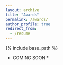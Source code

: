 ```yaml
---
layout: archive
title: "Awards"
permalink: /awards/
author_profile: true
redirect_from:
  - /resume
---
```

{% include base_path %}
* COMING SOON *
